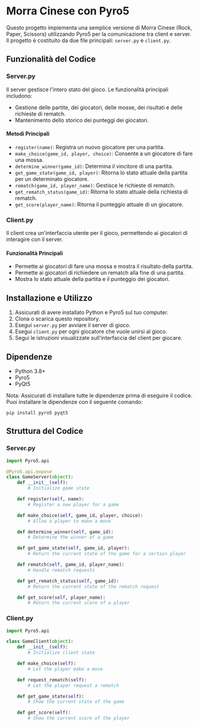 # Morra Cinese con Pyro5

Questo progetto implementa una semplice versione di Morra Cinese (Rock, Paper, Scissors) utilizzando Pyro5 per la comunicazione tra client e server. Il progetto è costituito da due file principali: `server.py` e `client.py`.

## Funzionalità del Codice

### Server.py
Il server gestisce l'intero stato del gioco. Le funzionalità principali includono:

- Gestione delle partite, dei giocatori, delle mosse, dei risultati e delle richieste di rematch.
- Mantenimento dello storico dei punteggi dei giocatori.

#### Metodi Principali

- `register(name)`: Registra un nuovo giocatore per una partita.
- `make_choice(game_id, player, choice)`: Consente a un giocatore di fare una mossa.
- `determine_winner(game_id)`: Determina il vincitore di una partita.
- `get_game_state(game_id, player)`: Ritorna lo stato attuale della partita per un determinato giocatore.
- `rematch(game_id, player_name)`: Gestisce le richieste di rematch.
- `get_rematch_status(game_id)`: Ritorna lo stato attuale della richiesta di rematch.
- `get_score(player_name)`: Ritorna il punteggio attuale di un giocatore.

### Client.py
Il client crea un'interfaccia utente per il gioco, permettendo ai giocatori di interagire con il server.

#### Funzionalità Principali

- Permette ai giocatori di fare una mossa e mostra il risultato della partita.
- Permette ai giocatori di richiedere un rematch alla fine di una partita.
- Mostra lo stato attuale della partita e il punteggio dei giocatori.

## Installazione e Utilizzo

1. Assicurati di avere installato Python e Pyro5 sul tuo computer.
2. Clona o scarica questo repository.
3. Esegui `server.py` per avviare il server di gioco.
4. Esegui `client.py` per ogni giocatore che vuole unirsi al gioco.
5. Segui le istruzioni visualizzate sull'interfaccia del client per giocare.

## Dipendenze

- Python 3.8+
- Pyro5
- PyQt5

Nota: Assicurati di installare tutte le dipendenze prima di eseguire il codice. Puoi installare le dipendenze con il seguente comando:

```shell
pip install pyro5 pyqt5
```

## Struttura del Codice

### Server.py
```python
import Pyro5.api

@Pyro5.api.expose
class GameServer(object):
    def __init__(self):
        # Initialize game state

    def register(self, name):
        # Register a new player for a game

    def make_choice(self, game_id, player, choice):
        # Allow a player to make a move

    def determine_winner(self, game_id):
        # Determine the winner of a game

    def get_game_state(self, game_id, player):
        # Return the current state of the game for a certain player

    def rematch(self, game_id, player_name):
        # Handle rematch requests

    def get_rematch_status(self, game_id):
        # Return the current state of the rematch request

    def get_score(self, player_name):
        # Return the current score of a player
```

### Client.py
```python
import Pyro5.api

class GameClient(object):
    def __init__(self):
        # Initialize client state

    def make_choice(self):
        # Let the player make a move

    def request_rematch(self):
        # Let the player request a rematch

    def get_game_state(self):
        # Show the current state of the game

    def get_score(self):
        # Show the current score of the player
```

